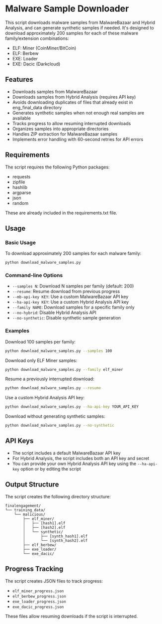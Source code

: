 # Malware Sample Downloader

This script downloads malware samples from MalwareBazaar and Hybrid Analysis, and can generate synthetic samples if needed. It's designed to download approximately 200 samples for each of these malware family/extension combinations:

- ELF: Miner (CoinMiner/BitCoin)
- ELF: Berbew
- EXE: Loader
- EXE: Dacic (Darkcloud)

## Features

- Downloads samples from MalwareBazaar
- Downloads samples from Hybrid Analysis (requires API key)
- Avoids downloading duplicates of files that already exist in eng_final_data directory
- Generates synthetic samples when not enough real samples are available
- Tracks progress to allow resuming interrupted downloads
- Organizes samples into appropriate directories
- Handles ZIP extraction for MalwareBazaar samples
- Implements error handling with 60-second retries for API errors

## Requirements

The script requires the following Python packages:
- requests
- zipfile
- hashlib
- argparse
- json
- random

These are already included in the requirements.txt file.

## Usage

### Basic Usage

To download approximately 200 samples for each malware family:

```bash
python download_malware_samples.py
```

### Command-line Options

- `--samples N`: Download N samples per family (default: 200)
- `--resume`: Resume download from previous progress
- `--mb-api-key KEY`: Use a custom MalwareBazaar API key
- `--ha-api-key KEY`: Use a custom Hybrid Analysis API key
- `--family NAME`: Download samples for a specific family only
- `--no-hybrid`: Disable Hybrid Analysis API
- `--no-synthetic`: Disable synthetic sample generation

### Examples

Download 100 samples per family:
```bash
python download_malware_samples.py --samples 100
```

Download only ELF Miner samples:
```bash
python download_malware_samples.py --family elf_miner
```

Resume a previously interrupted download:
```bash
python download_malware_samples.py --resume
```

Use a custom Hybrid Analysis API key:
```bash
python download_malware_samples.py --ha-api-key YOUR_API_KEY
```

Download without generating synthetic samples:
```bash
python download_malware_samples.py --no-synthetic
```

## API Keys

- The script includes a default MalwareBazaar API key
- For Hybrid Analysis, the script includes both an API key and secret
- You can provide your own Hybrid Analysis API key using the `--ha-api-key` option or by editing the script

## Output Structure

The script creates the following directory structure:

```
finalengagement/
└── training_data/
    └── malicious/
        ├── elf_miner/
        │   ├── [hash1].elf
        │   ├── [hash2].elf
        │   └── synthetic/
        │       ├── [synth_hash1].elf
        │       └── [synth_hash2].elf
        ├── elf_berbew/
        ├── exe_loader/
        └── exe_dacic/
```

## Progress Tracking

The script creates JSON files to track progress:
- `elf_miner_progress.json`
- `elf_berbew_progress.json`
- `exe_loader_progress.json`
- `exe_dacic_progress.json`

These files allow resuming downloads if the script is interrupted.
